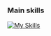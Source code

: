 ### Main skills
[![My Skills](https://skillicons.dev/icons?i=py,github,git,mongodb,eclipse,java,js,nodejs,react,express,html,css,blender,linux)](https://skillicons.dev)
<!--
**Rohan-Yelandur/Rohan-Yelandur** is a ✨ _special_ ✨ repository because its `README.md` (this file) appears on your GitHub profile.

Here are some ideas to get you started:

- 🔭 I’m currently working on ...
- 🌱 I’m currently learning ...
- 👯 I’m looking to collaborate on ...
- 🤔 I’m looking for help with ...
- 💬 Ask me about ...
- 📫 How to reach me: ...
- 😄 Pronouns: ...
- ⚡ Fun fact: ...
-->
